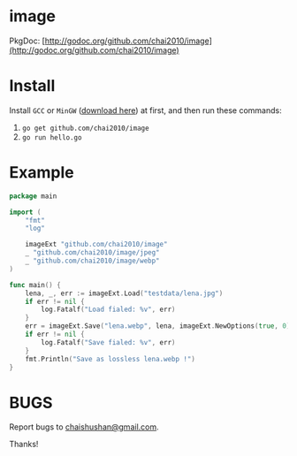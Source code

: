image
=====

PkgDoc: [http://godoc.org/github.com/chai2010/image](http://godoc.org/github.com/chai2010/image)

Install
=======

Install `GCC` or `MinGW` ([download here](http://tdm-gcc.tdragon.net/download)) at first,
and then run these commands:

1. `go get github.com/chai2010/image`
2. `go run hello.go`

Example
=======

```Go
package main

import (
	"fmt"
	"log"

	imageExt "github.com/chai2010/image"
	_ "github.com/chai2010/image/jpeg"
	_ "github.com/chai2010/image/webp"
)

func main() {
	lena, _, err := imageExt.Load("testdata/lena.jpg")
	if err != nil {
		log.Fatalf("Load fialed: %v", err)
	}
	err = imageExt.Save("lena.webp", lena, imageExt.NewOptions(true, 0))
	if err != nil {
		log.Fatalf("Save fialed: %v", err)
	}
	fmt.Println("Save as lossless lena.webp !")
}
```

BUGS
====

Report bugs to <chaishushan@gmail.com>.

Thanks!
